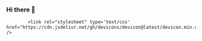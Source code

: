 ### Hi there 👋

            <link rel="stylesheet" type='text/css' href="https://cdn.jsdelivr.net/gh/devicons/devicon@latest/devicon.min.css" />
          

<!--
**larialv12/larialv12** is a ✨ _special_ ✨ repository because its `README.md` (this file) appears on your GitHub profile.

Here are some ideas to get you started:

- 🔭 I’m currently working on ...
- 🌱 I’m currently learning ...
- 👯 I’m looking to collaborate on ...
- 🤔 I’m looking for help with ...
- 💬 Ask me about ...
- 📫 How to reach me: ...
- 😄 Pronouns: ...
- ⚡ Fun fact: ...
-->
